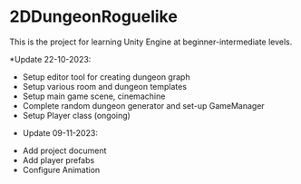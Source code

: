 # 2DDungeonRoguelike
This is the project for learning Unity Engine at beginner-intermediate levels.

*Update 22-10-2023:
- Setup editor tool for creating dungeon graph
- Setup various room and dungeon templates
- Setup main game scene, cinemachine
- Complete random dungeon generator and set-up GameManager
- Setup Player class (ongoing)

* Update 09-11-2023:
- Add project document
- Add player prefabs
- Configure Animation
